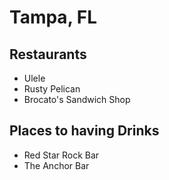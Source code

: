 # Tampa, FL

## Restaurants
- Ulele
- Rusty Pelican
- Brocato's Sandwich Shop

## Places to having Drinks
- Red Star Rock Bar
- The Anchor Bar
